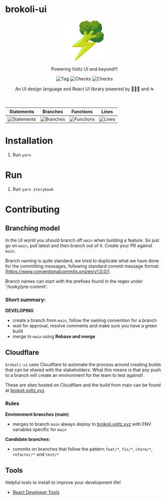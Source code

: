 # brokoli-ui

<p align="center">
  <a href="https://app.voltz.xyz/">
    <picture>
      <img src="./docs/brokoli-logo.png" alt="Voltz" width="128" />
    </picture>
  </a>
</p>

<p align="center">Powering Voltz UI and beyond!!!</p>

<p align="center">
  <img src="https://badgen.net/github/tag/Voltz-Protocol/brokoli-ui" alt="Tag" />
  <img src="https://badgen.net/github/checks/Voltz-Protocol/brokoli-ui/main" alt="Checks" />
  <img src="https://badgen.net/github/last-commit/Voltz-Protocol/brokoli-ui/main" alt="Checks" />
</p>

<p align="center">
An UI design language and React UI library powered by 🥦🥦🥦 and ☕
</p>

<br />

| Statements                  | Branches                | Functions                 | Lines             |
| --------------------------- | ----------------------- | ------------------------- | ----------------- |
| ![Statements](https://img.shields.io/badge/statements-74.05%25-red.svg?style=flat) | ![Branches](https://img.shields.io/badge/branches-47.96%25-red.svg?style=flat) | ![Functions](https://img.shields.io/badge/functions-70.71%25-red.svg?style=flat) | ![Lines](https://img.shields.io/badge/lines-72.53%25-red.svg?style=flat) |

# Installation

1. Run `yarn`

# Run

1. Run `yarn storybook`

# Contributing

## Branching model

In the UI world you should branch off `main` when building a feature.
So just go on `main`, pull latest and then branch out of it.
Create your PR against `main`.

Branch naming is quite standard, we tried to duplicate what we have done for
the committing messages, following standard commit message format: [https://www.conventionalcommits.org/en/v1.0.0/].

Branch names can start with the prefixes found in the regex under '.husky/pre-commit'.

### Short summary:

**DEVELOPING**
* create a branch from `main`, follow the naming convention for a branch
* wait for approval, resolve comments and make sure you have a green build
* merge to `main` using **Rebase and merge**

## Cloudflare

`brokoli-ui` uses Cloudflare to automate the process around creating builds that can be shared with the stakeholders.
What this means is that any push to a branch will create an environment for the team to test against!

These are sites hosted on Cloudflare and the build from main can be found at [brokoli.voltz.xyz](brokoli.voltz.xyz).

### Rules

**Environment branches (main)**
* merges to branch `main` always deploy to [brokoli.voltz.xyz](brokoli.voltz.xyz) with ENV variables specific for `main`

**Candidate branches:**
* commits on branches that follow the pattern `feat/*`, `fix/*`, `chore/*`, `refactor/*` and `test/*`

## Tools

Helpful tools to install to improve your development life!
* [React Developer Tools](https://chrome.google.com/webstore/detail/react-developer-tools/fmkadmapgofadopljbjfkapdkoienihi?hl=en)
